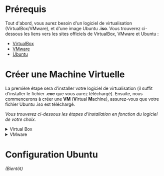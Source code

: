 # Prérequis

Tout d'abord, vous aurez besoin d'un logiciel de virtualisation (VirtualBox/VMware), et d'une image Ubuntu **.iso**.
Vous trouverez ci-dessous les liens vers les sites officiels de VirtualBox, VMware et Ubuntu :

- [VirtualBox](https://www.virtualbox.org/wiki/Downloads)
- [VMware](https://www.vmware.com/products/workstation-player/workstation-player-evaluation.html)
- [Ubuntu](https://ubuntu.com/download/desktop)


# Créer une Machine Virtuelle

La première étape sera d'installer votre logiciel de virtualisation (il suffit d'installer le fichier **.exe** que vous aurez téléchargé).
Ensuite, nous commencerons à créer une **VM** (**V**irtual **M**achine), assurez-vous que votre fichier Ubuntu .iso est téléchargé.

*Vous trouverez ci-dessous les étapes d'installation en fonction du logiciel de votre choix.*

<details>
  <summary>Virtual Box</summary>

  ---
  Commencez à créer votre VM sur **VirtualBox** en cliquant sur le bouton *Nouveau*.
    
  > ![VBox_0](https://github.com/Mizvchi/42Perpignan_ressources/assets/173720716/6bb940e5-8652-4874-ab7b-11023192b696)


  Vous serez invité à choisir un nom, à modifier l'emplacement de la VM et enfin, à choisir votre image .iso.
  Si vous choisissez de cocher l'option "*Ignorer l'installation sans surveillance*" *(Première image)*, vous créerez vos informations d'identification lors du premier démarrage de la VM au lieu de le faire dans le logiciel.
  Si cette case n'est pas cochée, vous créerez vos informations d'identification dans la fenêtre suivante *(Deuxième image)*.

  > ![VBox_1 1](https://github.com/Mizvchi/EN__42Perpignan_Resources/assets/173720716/bbf8b4f5-b836-4927-b849-be72322a038c)
  > ![VBox_1 2](https://github.com/Mizvchi/EN__42Perpignan_Resources/assets/173720716/579868a1-b4cd-4808-8146-8c441829662e)


  L'étape suivante consiste à allouer des ressources matérielles à la VM.
  Il est recommandé d'allouer la moitié des ressources de votre ordinateur.
  Dans mon cas, j'ai 16 Go de RAM et un processeur 8 cœurs, j'allouerai donc 8 Go de RAM et 4 cœurs.

  > *Pour convertir votre RAM de Go en Mo, multipliez le Go par **1024***. (Dans mon cas, **8 * 1024 = 8192**)
  >
  > Si vous ne savez pas combien de RAM ni de cœurs de processeur vous avez sur votre ordinateur, ouvrez le **Gestionnaire des tâches** (*Ctrl + Shift + Escape*) et accédez à la section *Performances*.

  > ![VBox_2](https://github.com/Mizvchi/42Perpignan_ressources/assets/173720716/e9af0f71-f771-4b47-b1e9-f85d620ccd6f)


  Enfin, vous pouvez créer un *Disque dur virtuel* et modifier sa taille, celle par défaut étant de 25 Go.

  > ![VBox_3](https://github.com/Mizvchi/42Perpignan_ressources/assets/173720716/c1ff6ca6-f554-483f-892c-b8a38e6678bc)


  Vous aurez alors un résumé de vos paramètres pour la VM, qui une fois ajouté, se trouvera sur le côté gauche de la fenêtre principale.
  Vous pouvez maintenant démarrer votre VM en double-cliquant dessus ou simplement en cliquant sur le bouton *Démarrer*. *(Merci Capitaine Obvious...)*

  > ![VBox_4](https://github.com/Mizvchi/42Perpignan_ressources/assets/173720716/e47878c8-9cd5-4e74-abe8-43db3ea3f972)
  > ![VBox_5](https://github.com/Mizvchi/42Perpignan_ressources/assets/173720716/dc632093-f340-468d-af9b-a3edda936e5c)
</details>

<details>
  <summary>VMware</summary>

  ---
  Commencez à créer votre VM sur **VMware** en cliquant sur "*Créer une nouvelle machine virtuelle*".

  > ![VMW_0](https://github.com/Mizvchi/42Perpignan_ressources/assets/173720716/c9a10834-12c8-4825-a8f9-6e02defbb6c6)


  Vous serez d’abord invité à sélectionner votre fichier .iso.

  > ![VMW_1](https://github.com/Mizvchi/EN__42Perpignan_Resources/assets/173720716/221eb9ef-c47c-458d-bf03-c2478b18d1e2)


  Contrairement à VirtualBox, vous ne pouvez pas choisir si vous souhaitez créer vos informations d'identification lors de la création de la VM ou lors du démarrage et de l'installation d'Ubuntu.
  Il vous sera donc demandé par défaut de les créer à ce stade.

  > ![VMW_2](https://github.com/Mizvchi/EN__42Perpignan_Resources/assets/173720716/9bf70127-7c79-4b16-8a67-33c8a0461e18)


  Vous pouvez ensuite nommer votre VM, modifier son emplacement et créer un *Disque dur virtuel*.
  Le choix de l'option de stockage vous appartient.

  > ![VMW_3](https://github.com/Mizvchi/EN__42Perpignan_Resources/assets/173720716/699b0487-42e0-4cdf-b02b-301160a1b272)
  > ![VMW_4](https://github.com/Mizvchi/EN__42Perpignan_Resources/assets/173720716/df502387-d00a-42d7-a214-e1228bf3c92b)


  Enfin, vous aurez un récapitulatif des paramètres choisis et vous pourrez également personnaliser l'allocation des ressources matérielles.

  Il est recommandé d'allouer la moitié des ressources de votre ordinateur.
  Dans mon cas, j'ai 16 Go de RAM et un processeur 8 cœurs, j'allouerai donc 8 Go de RAM et 4 cœurs.

  > *Pour convertir votre RAM de Go en Mo, multipliez le Go par **1024***. (Dans mon cas, **8 * 1024 = 8192**)
  >
  > Si vous ne savez pas combien de RAM ni de cœurs de processeur vous avez sur votre ordinateur, ouvrez le **Gestionnaire des tâches** (*Ctrl + Shift + Escape*) et accédez à la section *Performances*.

  > ![VMW_5 1](https://github.com/Mizvchi/EN__42Perpignan_Resources/assets/173720716/34a756af-e7c2-402f-b325-03ec7e886825)
  > ![VMW_5 2](https://github.com/Mizvchi/EN__42Perpignan_Resources/assets/173720716/da5ae9ea-68ec-4b5e-a9a5-8364d971e919)


  Vous pouvez maintenant démarrer votre VM en double-cliquant dessus ou simplement en cliquant sur le bouton *Play*. *(Merci Capitaine Obvious...)*

  > ![VMW_6](https://github.com/Mizvchi/EN__42Perpignan_Resources/assets/173720716/7ea0a979-d22b-4053-a6c7-08e27412c926)  
</details>


# Configuration Ubuntu

*(Bientôt)*
